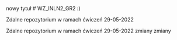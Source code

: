 nowy tytuł # WZ_INLN2_GR2 :)

Zdalne repozytorium w ramach ćwiczeń 29-05-2022

Zdalne repozytorium w ramach ćwiczeń 29-05-2022
zmiany zmiany

